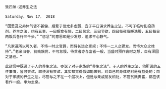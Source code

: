 `致四弟·述养生之法`

`Saturday，Nov 17， 2018`

`“因思吾兄弟体气皆不甚健，后辈子侄尤多虚弱，宜于平日讲求养生之法，不可于临时乱投药剂。养生之法，约有五事，一曰眠食有恒，二曰惩忿，三曰节欲，四曰每夜临睡洗脚，五曰每日两饭后各行三千步。”`
`“惩忿”的意思即是少发怒，追求平心静气。`

`”凡家道所以可久者，不恃一时之官爵，而恃长远之家规；不恃一二人之骤发，而恃大众之维持“。”老亲旧眷，贫贱族党，不可怠慢，待贫者亦与富者一般，当盛时预作衰时之想，自有深固之基也。“`

`此封信中既说了于人的养生之法，亦说了对于家族的“养生之法“。于人的养生之法，他所说的五件事情，皆可尝试，即使没有尝试，其实都觉得假如能做到，对自己的身体绝对是有益处的；而对于家族的养生之法，尽管与之不在一个层次上，但是与亲戚朋友相处，不管贫贱贵富，都应该看作一般，奉为圭臬。`
